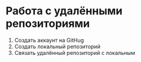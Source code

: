 # Работа с удалёнными репозиториями

1. Создать аккаунт на GitHug
2. Создать локальный репозиторий
3. Связать удалённый репозиторий с локальным
